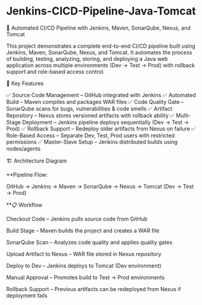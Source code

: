 # Jenkins-CICD-Pipeline-Java-Tomcat

🚀 Automated CI/CD Pipeline with Jenkins, Maven, SonarQube, Nexus, and Tomcat

This project demonstrates a complete end-to-end CI/CD pipeline built using Jenkins, Maven, SonarQube, Nexus, and Tomcat.
It automates the process of building, testing, analyzing, storing, and deploying a Java web application across multiple environments (Dev → Test → Prod) with rollback support and role-based access control.

🔑 Key Features

✅ Source Code Management – GitHub integrated with Jenkins
✅ Automated Build – Maven compiles and packages WAR files
✅ Code Quality Gate – SonarQube scans for bugs, vulnerabilities & code smells
✅ Artifact Repository – Nexus stores versioned artifacts with rollback ability
✅ Multi-Stage Deployment – Jenkins pipeline deploys sequentially (Dev → Test → Prod)
✅ Rollback Support – Redeploy older artifacts from Nexus on failure
✅ Role-Based Access – Separate Dev, Test, Prod users with restricted permissions
✅ Master-Slave Setup – Jenkins distributed builds using nodes/agents

🏗️ Architecture Diagram

**Pipeline Flow:

GitHub → Jenkins → Maven → SonarQube → Nexus → Tomcat (Dev → Test → Prod)


**📋 Workflow

Checkout Code – Jenkins pulls source code from GitHub

Build Stage – Maven builds the project and creates a WAR file

SonarQube Scan – Analyzes code quality and applies quality gates

Upload Artifact to Nexus – WAR file stored in Nexus repository

Deploy to Dev – Jenkins deploys to Tomcat (Dev environment)

Manual Approval – Promotes build to Test → Prod environments

Rollback Support – Previous artifacts can be redeployed from Nexus if deployment fails


